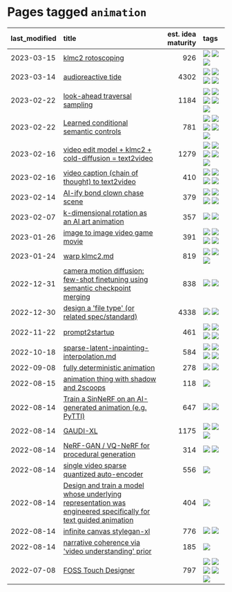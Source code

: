 # Pages tagged `animation`

|last_modified|title|est. idea maturity|tags
|:---|:---|---:|:---|
|2023-03-15|[klmc2 rotoscoping](../klmc2_rotoscoping.md)|926|[![](https://img.shields.io/badge/tag-animation-fecb83)](../tags/animation.md) [![](https://img.shields.io/badge/tag-experimental-4bcfd8)](../tags/experimental.md) [![](https://img.shields.io/badge/tag-tooling-834fc2)](../tags/tooling.md)|
|2023-03-14|[audioreactive tide](../audioreactive_tide.md)|4302|[![](https://img.shields.io/badge/tag-animation-fecb83)](../tags/animation.md) [![](https://img.shields.io/badge/tag-completed-fda5ff)](../tags/completed.md) [![](https://img.shields.io/badge/tag-experimental-4bcfd8)](../tags/experimental.md) [![](https://img.shields.io/badge/tag-publication-eac1b9)](../tags/publication.md)|
|2023-02-22|[look-ahead traversal sampling](../look-ahead-traversal-sampling.md)|1184|[![](https://img.shields.io/badge/tag-MCMC-22d494)](../tags/MCMC.md) [![](https://img.shields.io/badge/tag-animation-fecb83)](../tags/animation.md) [![](https://img.shields.io/badge/tag-control-90446b)](../tags/control.md) [![](https://img.shields.io/badge/tag-experimental-4bcfd8)](../tags/experimental.md) [![](https://img.shields.io/badge/tag-image_generation-c92725)](../tags/image_generation.md)|
|2023-02-22|[Learned conditional semantic controls](../learned-conditional-semantic-controls.md)|781|[![](https://img.shields.io/badge/tag-animation-fecb83)](../tags/animation.md) [![](https://img.shields.io/badge/tag-colab-96f021)](../tags/colab.md) [![](https://img.shields.io/badge/tag-experimental-4bcfd8)](../tags/experimental.md) [![](https://img.shields.io/badge/tag-prompting-2b1421)](../tags/prompting.md) [![](https://img.shields.io/badge/tag-tooling-834fc2)](../tags/tooling.md)|
|2023-02-16|[video edit model + klmc2 + cold-diffusion = text2video](../video-edit-model-over-init-video.md)|1279|[![](https://img.shields.io/badge/tag-animation-fecb83)](../tags/animation.md) [![](https://img.shields.io/badge/tag-meta-997e5)](../tags/meta.md) [![](https://img.shields.io/badge/tag-publicgood-da6994)](../tags/publicgood.md) [![](https://img.shields.io/badge/tag-stability-734214)](../tags/stability.md) [![](https://img.shields.io/badge/tag-tooling-834fc2)](../tags/tooling.md)|
|2023-02-16|[video caption (chain of thought) to text2video](../video_caption_transfer.md)|410|[![](https://img.shields.io/badge/tag-animation-fecb83)](../tags/animation.md) [![](https://img.shields.io/badge/tag-experimental-4bcfd8)](../tags/experimental.md) [![](https://img.shields.io/badge/tag-prompting-2b1421)](../tags/prompting.md) [![](https://img.shields.io/badge/tag-tooling-834fc2)](../tags/tooling.md)|
|2023-02-14|[AI-ify bond clown chase scene](../bond_clown_chase_scene.md)|379|[![](https://img.shields.io/badge/tag-animation-fecb83)](../tags/animation.md) [![](https://img.shields.io/badge/tag-experimental-4bcfd8)](../tags/experimental.md) [![](https://img.shields.io/badge/tag-foundation-98b52b)](../tags/foundation.md) [![](https://img.shields.io/badge/tag-wip-4d35f9)](../tags/wip.md)|
|2023-02-07|[k-dimensional rotation as an AI art animation](../kd_rotation_as_ai_art_animation.md)|357|[![](https://img.shields.io/badge/tag-animation-fecb83)](../tags/animation.md) [![](https://img.shields.io/badge/tag-experimental-4bcfd8)](../tags/experimental.md)|
|2023-01-26|[image to image video game movie](../img2img_video_game_movie.md)|391|[![](https://img.shields.io/badge/tag-animation-fecb83)](../tags/animation.md) [![](https://img.shields.io/badge/tag-prompting-2b1421)](../tags/prompting.md) [![](https://img.shields.io/badge/tag-tooling-834fc2)](../tags/tooling.md) [![](https://img.shields.io/badge/tag-wip-4d35f9)](../tags/wip.md)|
|2023-01-24|[warp klmc2.md](../warp_klmc2.md)|819|[![](https://img.shields.io/badge/tag-animation-fecb83)](../tags/animation.md) [![](https://img.shields.io/badge/tag-tooling-834fc2)](../tags/tooling.md) [![](https://img.shields.io/badge/tag-wip-4d35f9)](../tags/wip.md)|
|2022-12-31|[camera motion diffusion: few-shot finetuning using semantic checkpoint merging](../residual_checkpoint_finetune_for_motion_transfer.md)|838|[![](https://img.shields.io/badge/tag-animation-fecb83)](../tags/animation.md) [![](https://img.shields.io/badge/tag-experimental-4bcfd8)](../tags/experimental.md)|
|2022-12-30|[design a 'file type' (or related spec/standard)](../filetype-for-ai-art-and-animation.md)|4338|[![](https://img.shields.io/badge/tag-animation-fecb83)](../tags/animation.md) [![](https://img.shields.io/badge/tag-tooling-834fc2)](../tags/tooling.md)|
|2022-11-22|[prompt2startup](../prompt2startup.md)|461|[![](https://img.shields.io/badge/tag-animation-fecb83)](../tags/animation.md) [![](https://img.shields.io/badge/tag-experimental-4bcfd8)](../tags/experimental.md) [![](https://img.shields.io/badge/tag-prompting-2b1421)](../tags/prompting.md) [![](https://img.shields.io/badge/tag-tooling-834fc2)](../tags/tooling.md)|
|2022-10-18|[sparse-latent-inpainting-interpolation.md](../sparse-latent-inpainting-interpolation.md)|584|[![](https://img.shields.io/badge/tag-animation-fecb83)](../tags/animation.md) [![](https://img.shields.io/badge/tag-prompting-2b1421)](../tags/prompting.md) [![](https://img.shields.io/badge/tag-tooling-834fc2)](../tags/tooling.md) [![](https://img.shields.io/badge/tag-wip-4d35f9)](../tags/wip.md)|
|2022-09-08|[fully deterministic animation](../fully-deterministic-animation.md)|278|[![](https://img.shields.io/badge/tag-animation-fecb83)](../tags/animation.md) [![](https://img.shields.io/badge/tag-experimental-4bcfd8)](../tags/experimental.md)|
|2022-08-15|[animation thing with shadow and 2scoops](../shadow-and2scoops-animation-thing.md)|118|[![](https://img.shields.io/badge/tag-animation-fecb83)](../tags/animation.md)|
|2022-08-14|[Train a SinNeRF on an AI-generated animation (e.g. PyTTI)](../train_a_SinNeRF_on_a_pytti_animation.md)|647|[![](https://img.shields.io/badge/tag-animation-fecb83)](../tags/animation.md) [![](https://img.shields.io/badge/tag-nerf-6a156e)](../tags/nerf.md)|
|2022-08-14|[GAUDI-XL](../gaudi-xl.md)|1175|[![](https://img.shields.io/badge/tag-animation-fecb83)](../tags/animation.md) [![](https://img.shields.io/badge/tag-experimental-4bcfd8)](../tags/experimental.md) [![](https://img.shields.io/badge/tag-foundation-98b52b)](../tags/foundation.md)|
|2022-08-14|[NeRF-GAN / VQ-NeRF for procedural generation](../nerf-gan.md)|314|[![](https://img.shields.io/badge/tag-animation-fecb83)](../tags/animation.md) [![](https://img.shields.io/badge/tag-nerf-6a156e)](../tags/nerf.md)|
|2022-08-14|[single video sparse quantized auto-encoder](../single_video_sparse_quantized_auto-encoder.md)|556|[![](https://img.shields.io/badge/tag-animation-fecb83)](../tags/animation.md)|
|2022-08-14|[Design and train a model whose underlying representation was engineered specifically for text guided animation](../image-model-designed-for-clip-guided-animation.md)|404|[![](https://img.shields.io/badge/tag-animation-fecb83)](../tags/animation.md)|
|2022-08-14|[infinite canvas stylegan-xl](../infinite-canvas-stylegan-xl.md)|776|[![](https://img.shields.io/badge/tag-animation-fecb83)](../tags/animation.md) [![](https://img.shields.io/badge/tag-experimental-4bcfd8)](../tags/experimental.md)|
|2022-08-14|[narrative coherence via 'video understanding' prior](../narrative_coherence_via_video_understanding_prior.md)|185|[![](https://img.shields.io/badge/tag-animation-fecb83)](../tags/animation.md)|
|2022-07-08|[FOSS Touch Designer](../FOSS_touch_designer.md)|797|[![](https://img.shields.io/badge/tag-alignment-112e27)](../tags/alignment.md) [![](https://img.shields.io/badge/tag-animation-fecb83)](../tags/animation.md) [![](https://img.shields.io/badge/tag-publicgood-da6994)](../tags/publicgood.md) [![](https://img.shields.io/badge/tag-tooling-834fc2)](../tags/tooling.md) [![](https://img.shields.io/badge/tag-wip-4d35f9)](../tags/wip.md)|